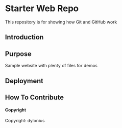 # Starter Web Repo

This repository is for showing how Git and GitHub work

## Introduction

## Purpose

Sample website with plenty of files for demos

## Deployment

## How To Contribute

#### Copyright

Copyright: dylonius